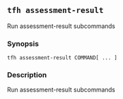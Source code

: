 ## `tfh assessment-result`

Run assessment-result subcommands

### Synopsis

    tfh assessment-result COMMAND[ ... ]

### Description

Run assessment-result subcommands

